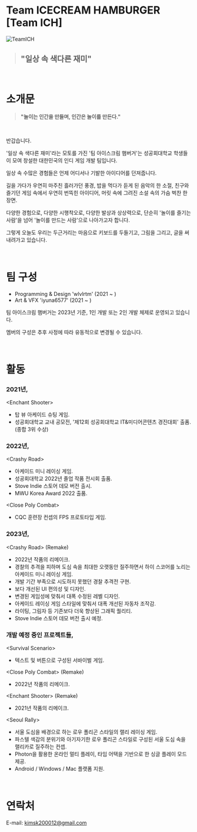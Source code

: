 # Team ICECREAM HAMBURGER [Team ICH]

![TeamICH](https://user-images.githubusercontent.com/62886544/231495377-a81b9c19-3415-4611-a3ac-e12413c662d2.png)

> ## "일상 속 색다른 재미"

<br/>

# 소개문

> **"놀이는 인간을 만들며, 인간은 놀이를 만든다."**

<br/>

반갑습니다.

'일상 속 색다른 재미'라는 모토를 가진 '팀 아이스크림 햄버거'는 성공회대학교 학생들이 모여 창설한 대한민국의 인디 게임 개발 팀입니다.

일상 속 수많은 경험들은 언제 어디서나 기발한 아이디어를 던져줍니다.

길을 가다가 우연히 마주친 흘러가던 풍경, 밥을 먹다가 듣게 된 음악의 한 소절, 친구와 즐기던 게임 속에서 우연히 번뜩힌 아이디어, 머릿 속에 그려진 소설 속의 가슴 벅찬 한 장면.

다양한 경험으로, 다양한 시행착오로, 다양한 발상과 상상력으로, 단순히 '놀이를 즐기는 사람'을 넘어 '놀이를 만드는 사람'으로 나아가고자 합니다. 

그렇게 오늘도 우리는 두근거리는 마음으로 키보드를 두들기고, 그림을 그리고, 글을 써내려가고 있습니다.

<br/>

# 팀 구성
- Programming & Design 'wlvlrtm' (2021 ~ )
- Art & VFX 'iyuna6577' (2021 ~ )

팀 아이스크림 햄버거는 2023년 기준, 1인 개발 또는 2인 개발 체제로 운영되고 있습니다.

멤버의 구성은 추후 사정에 따라 유동적으로 변경될 수 있습니다.

<br/>

# 활동

### 2021년,
\<Enchant Shooter>
  - 탑 뷰 아케이드 슈팅 게임.
  - 성공회대학교 교내 공모전, '제12회 성공회대학교 IT&미디어콘텐츠 경진대회' 출품. (종합 3위 수상)

### 2022년,
\<Crashy Road>
  - 아케이드 미니 레이싱 게임.
  - 성공회대학교 2022년 졸업 작품 전시회 출품.
  - Stove Indie 스토어 데모 버전 출시.
  - MWU Korea Award 2022 출품.
    
\<Close Poly Combat>
  - CQC 훈련장 컨셉의 FPS 프로토타입 게임.

### 2023년,
\<Crashy Road> (Remake)
  - 2022년 작품의 리메이크.
  - 경찰의 추격을 피하며 도심 속을 최대한 오랫동안 질주하면서 하이 스코어를 노리는 아케이드 미니 레이싱 게임.
  - 개발 기간 부족으로 시도하지 못했던 경찰 추격전 구현.
  - 보다 개선된 UI 편의성 및 디자인.
  - 변경된 게임성에 맞춰서 대폭 수정된 레벨 디자인.
  - 아케이드 레이싱 게임 스타일에 맞춰서 대폭 개선된 자동차 조작감.
  - 라이팅, 그림자 등 기존보다 더욱 향상된 그래픽 퀄리티.
  - Stove Indie 스토어 데모 버전 출시 예정.
    
### 개발 예정 중인 프로젝트들,
\<Survival Scenario>
  - 텍스트 및 버튼으로 구성된 서바이벌 게임.

\<Close Poly Combat> (Remake)
  - 2022년 작품의 리메이크.
 
\<Enchant Shooter> (Remake)
  - 2021년 작품의 리메이크.
  
\<Seoul Rally>
  - 서울 도심을 배경으로 하는 로우 폴리곤 스타일의 랠리 레이싱 게임.
  - 파스텔 색감의 분위기와 아기자기한 로우 폴리곤 스타일로 구성된 서울 도심 속을 랠리카로 질주하는 컨셉.
  - Photon을 활용한 온라인 멀티 플레이, 타임 어택을 기반으로 한 싱글 플레이 모드 제공.
  - Android / Windows / Mac 플랫폼 지원.

<br/>

# 연락처
E-mail: <kimsk200012@gmail.com>
